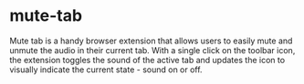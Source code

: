 # mute-tab
Mute tab is a handy browser extension that allows users to easily mute and unmute the audio in their current tab. With a single click on the toolbar icon, the extension toggles the sound of the active tab and updates the icon to visually indicate the current state - sound on or off.
